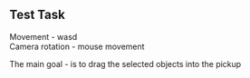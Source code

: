 ## Test Task
Movement - wasd  
Сamera rotation - mouse movement  

The main goal - is to drag the selected objects into the pickup
